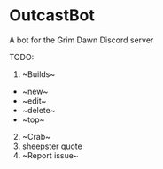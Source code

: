 # OutcastBot
A bot for the Grim Dawn Discord server

TODO:

1. ~Builds~
  * ~new~
  * ~edit~
  * ~delete~
  * ~top~

2. ~Crab~
3. sheepster quote
4. ~Report issue~
